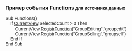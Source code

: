 ﻿<html>
<head>
<title>Пример события Functions для ист</title>
<style type="text/css">
.style1 {
	font-family: Arial;
}
</style>
</head>

<body>

<font size="3" face="Arial"><strong>Пример события Functions</strong></font><font face="Arial"> 
<strong>для источника данных<br />
<br />
</strong>Sub Functions() <br>
&nbsp;&nbsp;&nbsp; If 
<a href="../Functions/Functions/InterfaceManagment/CurrentView.html">CurrentView</a>.<span lang="ru">S</span>elected<span lang="ru">C</span>ount &gt; 0 Then<br />
&nbsp;&nbsp;&nbsp;&nbsp;&nbsp;&nbsp;&nbsp; CurrentView.<a href="../Functions/AsRepViewer/RegistrFunction.html">RegistrFunction</a>(&quot;<span lang="ru">GroupEditing</span>&quot;,&quot;groupedit&quot;)<br />
&nbsp;&nbsp;&nbsp;&nbsp;&nbsp;&nbsp;&nbsp; CurrentView.RegistrFunction(&quot;<span lang="ru">GroupSelling</span>&quot;,&quot;group<span lang="ru">sell</span>&quot;)</font><span class="style1"><br />
&nbsp;&nbsp;&nbsp; End If</span><font face="Arial"><br>
End Sub</font><p>&nbsp;</p>

</body>

</html>
